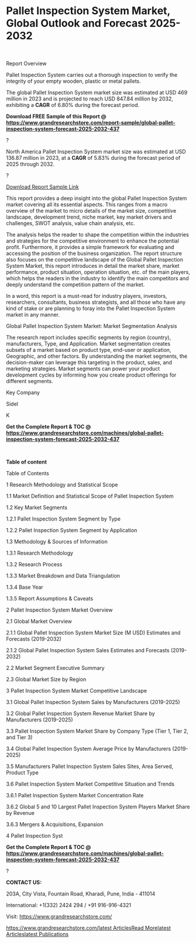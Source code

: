 <h1>Pallet Inspection System Market, Global Outlook and Forecast 2025-2032</h1><br/><p>Report Overview</p>
 
 
 
 <p>Pallet Inspection System carries out a thorough inspection to verify the integrity of your empty wooden, plastic or metal pallets.</p>
 
 
 
 <p>The global Pallet Inspection System market size was estimated at USD 469 million in 2023 and is projected to reach USD 847.84 million by 2032, exhibiting a <strong>CAGR</strong> of 6.80% during the forecast period.</p>
 
 
 
 <div><b>Download FREE Sample of this Report @ <a href="https://www.grandresearchstore.com/report-sample/global-pallet-inspection-system-forecast-2025-2032-437">https://www.grandresearchstore.com/report-sample/global-pallet-inspection-system-forecast-2025-2032-437</a></b></div>
 
 
 
 <p>? </p>
 
 
 
 <p>North America Pallet Inspection System market size was estimated at USD 136.87 million in 2023, at a <strong>CAGR</strong> of 5.83% during the forecast period of 2025 through 2032.</p>
 
 
 
 <p>? </p>
 
 
 
 <p><a href="https://www.grandresearchstore.com/mr-admin/report-sample/global-pallet-inspection-system-forecast-2025-2032-437">Download Report Sample Link</a></p>
 
 
 
 <p>This report provides a deep insight into the global Pallet Inspection System market covering all its essential aspects. This ranges from a macro overview of the market to micro details of the market size, competitive landscape, development trend, niche market, key market drivers and challenges, SWOT analysis, value chain analysis, etc.</p>
 
 
 
 <p>The analysis helps the reader to shape the competition within the industries and strategies for the competitive environment to enhance the potential profit. Furthermore, it provides a simple framework for evaluating and accessing the position of the business organization. The report structure also focuses on the competitive landscape of the Global Pallet Inspection System Market, this report introduces in detail the market share, market performance, product situation, operation situation, etc. of the main players, which helps the readers in the industry to identify the main competitors and deeply understand the competition pattern of the market.</p>
 
 
 
 <p>In a word, this report is a must-read for industry players, investors, researchers, consultants, business strategists, and all those who have any kind of stake or are planning to foray into the Pallet Inspection System market in any manner.</p>
 
 
 
 <p>Global Pallet Inspection System Market: Market Segmentation Analysis</p>
 
 
 
 <p>The research report includes specific segments by region (country), manufacturers, Type, and Application. Market segmentation creates subsets of a market based on product type, end-user or application, Geographic, and other factors. By understanding the market segments, the decision-maker can leverage this targeting in the product, sales, and marketing strategies. Market segments can power your product development cycles by informing how you create product offerings for different segments.</p>
 
 
 
 <p>Key Company</p>
 
 
 
 <p>Sidel</p>
 
 
 
 <p>K</p>
 
 
 
 <div><b>Get the Complete Report & TOC @ <a href="https://www.grandresearchstore.com/machines/global-pallet-inspection-system-forecast-2025-2032-437">https://www.grandresearchstore.com/machines/global-pallet-inspection-system-forecast-2025-2032-437</a></b></div>
 
 
 
 <p><br />
 
 <b>Table of content</b></p>
 
 
 
 <p>Table of Contents<br />
 
 1 Research Methodology and Statistical Scope<br />
 
 1.1 Market Definition and Statistical Scope of Pallet Inspection System<br />
 
 1.2 Key Market Segments<br />
 
 1.2.1 Pallet Inspection System Segment by Type<br />
 
 1.2.2 Pallet Inspection System Segment by Application<br />
 
 1.3 Methodology & Sources of Information<br />
 
 1.3.1 Research Methodology<br />
 
 1.3.2 Research Process<br />
 
 1.3.3 Market Breakdown and Data Triangulation<br />
 
 1.3.4 Base Year<br />
 
 1.3.5 Report Assumptions & Caveats<br />
 
 2 Pallet Inspection System Market Overview<br />
 
 2.1 Global Market Overview<br />
 
 2.1.1 Global Pallet Inspection System Market Size (M USD) Estimates and Forecasts (2019-2032)<br />
 
 2.1.2 Global Pallet Inspection System Sales Estimates and Forecasts (2019-2032)<br />
 
 2.2 Market Segment Executive Summary<br />
 
 2.3 Global Market Size by Region<br />
 
 3 Pallet Inspection System Market Competitive Landscape<br />
 
 3.1 Global Pallet Inspection System Sales by Manufacturers (2019-2025)<br />
 
 3.2 Global Pallet Inspection System Revenue Market Share by Manufacturers (2019-2025)<br />
 
 3.3 Pallet Inspection System Market Share by Company Type (Tier 1, Tier 2, and Tier 3)<br />
 
 3.4 Global Pallet Inspection System Average Price by Manufacturers (2019-2025)<br />
 
 3.5 Manufacturers Pallet Inspection System Sales Sites, Area Served, Product Type<br />
 
 3.6 Pallet Inspection System Market Competitive Situation and Trends<br />
 
 3.6.1 Pallet Inspection System Market Concentration Rate<br />
 
 3.6.2 Global 5 and 10 Largest Pallet Inspection System Players Market Share by Revenue<br />
 
 3.6.3 Mergers & Acquisitions, Expansion<br />
 
 4 Pallet Inspection Syst</p>
 
 
 
 <div><b>Get the Complete Report & TOC @ <a href="https://www.grandresearchstore.com/machines/global-pallet-inspection-system-forecast-2025-2032-437">https://www.grandresearchstore.com/machines/global-pallet-inspection-system-forecast-2025-2032-437</a></b></div>
 
 
 
 <p>? </p>
 
 
 
 <p><b>CONTACT US:</b><br />
 
 203A, City Vista, Fountain Road, Kharadi, Pune, India - 411014<br />
 
 International: +1(332) 2424 294 / +91 916-916-4321<br />
 
 Visit: <a href="https://www.grandresearchstore.com/">https://www.grandresearchstore.com/</a><br />
 
 <a href="https://gyeongbokgung.com">https://www.grandresearchstore.com/</a><a href="https://hallyeomaritime.com">latest Articles</a><a href="https://jingwansa.com">Read More</a><a href="https://nguoiviet.jp/">latest Articles</a><a href="https://www.intelmarketresearch.com/">latest Publications</a></p>